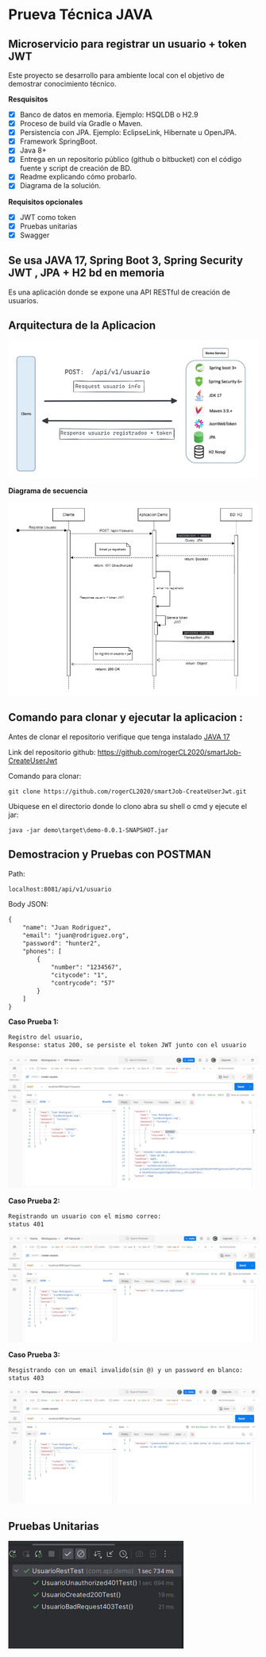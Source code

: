 # Prueva Técnica JAVA



## Microservicio para registrar un usuario + token JWT

Este proyecto se desarrollo para ambiente local con el objetivo de demostrar  conocimiento técnico.

**Resquisitos**
- [x] Banco de datos en memoria. Ejemplo: HSQLDB o H2.9
- [x] Proceso de build vía Gradle o Maven.
- [x] Persistencia con JPA. Ejemplo: EclipseLink, Hibernate u OpenJPA.
- [x] Framework SpringBoot.
- [x] Java 8+
- [x] Entrega en un repositorio público (github o bitbucket) con el código fuente y script de
creación de BD.
- [x] Readme explicando cómo probarlo.
- [x] Diagrama de la solución.

**Requisitos opcionales**

- [x] JWT como token
- [x] Pruebas unitarias
- [x] Swagger

## Se usa JAVA 17, Spring Boot 3, Spring Security JWT , JPA + H2 bd en memoria 

Es una aplicación donde se expone una API RESTful de creación de usuarios.

## Arquitectura de la Aplicacion

![img_4.png](pruebas-imagen/img_4.png)

**Diagrama de secuencia**

![diagrama-secuencua.drawio.png](pruebas-imagen%2Fdiagrama-secuencua.drawio.png)

## Comando para clonar y ejecutar la aplicacion :
Antes de clonar el repositorio verifique que tenga instalado [JAVA 17](https://www.oracle.com/java/technologies/javase/jdk17-archive-downloads.html)

Link del repositorio github: https://github.com/rogerCL2020/smartJob-CreateUserJwt

Comando para clonar:
```
git clone https://github.com/rogerCL2020/smartJob-CreateUserJwt.git
```

Ubiquese en el directorio donde lo clono abra su shell o cmd y ejecute el jar:

```
java -jar demo\target\demo-0.0.1-SNAPSHOT.jar
```

## Demostracion y Pruebas con POSTMAN

Path:
```
localhost:8081/api/v1/usuario
```

Body JSON:
```
{
    "name": "Juan Rodriguez",
    "email": "juan@rodriguez.org",
    "password": "hunter2",
    "phones": [
        {
            "number": "1234567",
            "citycode": "1",
            "contrycode": "57"
        }
    ]
}
```
**Caso Prueba 1:**
```
Registro del usuario,
Response: status 200, se persiste el token JWT junto con el usuario
```
![img_1.png](pruebas-imagen/img_1.png)

**Caso Prueba 2:**
```
Registrando un usuario con el mismo correo:
status 401
```
![img_2.png](pruebas-imagen/img_2.png)

**Caso Prueba 3:**
```
Resgistrando con un email invalido(sin @) y un password en blanco: status 403
```
![img_3.png](pruebas-imagen/img_3.png)


## Pruebas Unitarias
![img.png](pruebas-imagen/img-pruebas-unitarias.png)